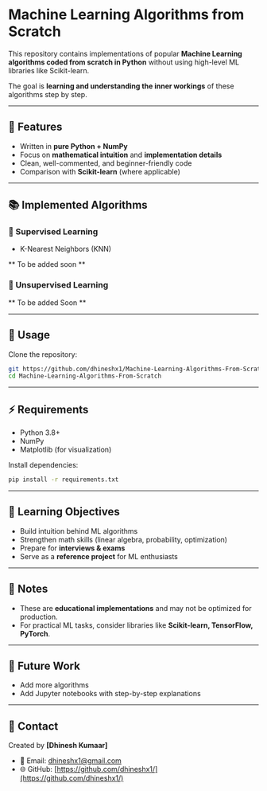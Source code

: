 # Machine Learning Algorithms from Scratch

This repository contains implementations of popular **Machine Learning algorithms coded from scratch in Python** without using high-level ML libraries like Scikit-learn.

The goal is **learning and understanding the inner workings** of these algorithms step by step.

---

## 📌 Features

* Written in **pure Python + NumPy**
* Focus on **mathematical intuition** and **implementation details**
* Clean, well-commented, and beginner-friendly code
* Comparison with **Scikit-learn** (where applicable)

---

## 📚 Implemented Algorithms

### 🔹 Supervised Learning

* K-Nearest Neighbors (KNN)

** To be added soon **


### 🔹 Unsupervised Learning

** To be added Soon **

---

## 🚀 Usage

Clone the repository:

```bash
git https://github.com/dhineshx1/Machine-Learning-Algorithms-From-Scratch.git
cd Machine-Learning-Algorithms-From-Scratch
```


---

## ⚡ Requirements

* Python 3.8+
* NumPy
* Matplotlib (for visualization)

Install dependencies:

```bash
pip install -r requirements.txt
```

---

## 🎯 Learning Objectives

* Build intuition behind ML algorithms
* Strengthen math skills (linear algebra, probability, optimization)
* Prepare for **interviews & exams**
* Serve as a **reference project** for ML enthusiasts

---

## 📝 Notes

* These are **educational implementations** and may not be optimized for production.
* For practical ML tasks, consider libraries like **Scikit-learn, TensorFlow, PyTorch**.

---

## 📌 Future Work

* Add more algorithms
* Add Jupyter notebooks with step-by-step explanations

---



## 📧 Contact

Created by **\[Dhinesh Kumaar]**

* 📩 Email: [dhineshx1@gmail.com](mailto:dhineshx1@gmail.com)
* 🌐 GitHub: [https://github.com/dhineshx1/](https://github.com/dhineshx1/)
